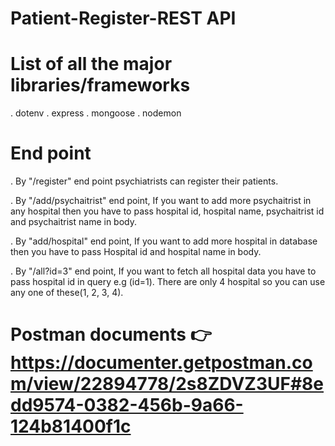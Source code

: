 # Patient-Register-REST API


# List of all the major libraries/frameworks

. dotenv
. express
. mongoose
. nodemon

# End point 

. By "/register" end point psychiatrists can register their patients.

. By "/add/psychaitrist" end point, If you want to add more psychaitrist in any hospital then you have to pass hospital id, hospital name, psychaitrist id and   psychaitrist name in body.

. By "add/hospital" end point, If you want to add more hospital in database then you have to pass Hospital id and hospital name in body.

. By "/all?id=3" end point, If you want to fetch all hospital data you have to pass hospital id in query e.g (id=1). There are only 4 hospital so you can use any one of these(1, 2, 3, 4).


# Postman documents 👉  https://documenter.getpostman.com/view/22894778/2s8ZDVZ3UF#8edd9574-0382-456b-9a66-124b81400f1c
 
